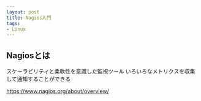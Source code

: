 ```yaml
---
layout: post
title: Nagios入門
tags:
- Linux
---
```


## Nagiosとは

スケーラビリティと柔軟性を意識した監視ツール
いろいろなメトリクスを収集して通知することができる

https://www.nagios.org/about/overview/

